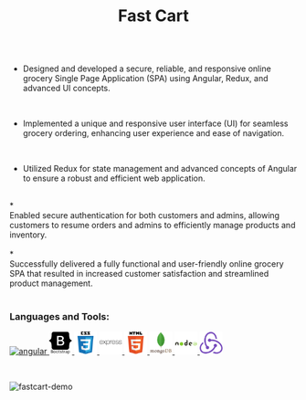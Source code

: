 <h1 align="center"><strong>Fast Cart</strong></h1>
<br/>

<br />

* <div>Designed and developed a secure, reliable, and responsive online grocery Single Page Application (SPA) using Angular, Redux, and advanced UI concepts.</div>
<br />

* <div >Implemented a unique and responsive user interface (UI) for seamless grocery ordering, enhancing user experience and ease of navigation.</div>
<br />

* <div>Utilized Redux for state management and advanced concepts of Angular to ensure a robust and efficient web application.</div>
<br />
* <div>Enabled secure authentication for both customers and admins, allowing customers to resume orders and admins to efficiently manage products and inventory. </div>
<br />
* <div>Successfully delivered a fully functional and user-friendly online grocery SPA that resulted in increased customer satisfaction and streamlined product management. </div>
<br />
<h3>Languages and Tools:</h3>
<p> <a href="https://angular.io" target="_blank" rel="noreferrer"> <img src="https://angular.io/assets/images/logos/angular/angular.svg" alt="angular" width="40" height="40"/> </a> <a href="https://getbootstrap.com" target="_blank" rel="noreferrer"> <img src="https://raw.githubusercontent.com/devicons/devicon/master/icons/bootstrap/bootstrap-plain-wordmark.svg" alt="bootstrap" width="40" height="40"/> </a> <a href="https://www.w3schools.com/css/" target="_blank" rel="noreferrer"> <img src="https://raw.githubusercontent.com/devicons/devicon/master/icons/css3/css3-original-wordmark.svg" alt="css3" width="40" height="40"/> </a> <a href="https://expressjs.com" target="_blank" rel="noreferrer"> <img src="https://raw.githubusercontent.com/devicons/devicon/master/icons/express/express-original-wordmark.svg" alt="express" width="40" height="40"/> </a> <a href="https://www.w3.org/html/" target="_blank" rel="noreferrer"> <img src="https://raw.githubusercontent.com/devicons/devicon/master/icons/html5/html5-original-wordmark.svg" alt="html5" width="40" height="40"/> </a> <a href="https://www.mongodb.com/" target="_blank" rel="noreferrer"> <img src="https://raw.githubusercontent.com/devicons/devicon/master/icons/mongodb/mongodb-original-wordmark.svg" alt="mongodb" width="40" height="40"/> </a> <a href="https://nodejs.org" target="_blank" rel="noreferrer"> <img src="https://raw.githubusercontent.com/devicons/devicon/master/icons/nodejs/nodejs-original-wordmark.svg" alt="nodejs" width="40" height="40"/> </a> <a href="https://redux.js.org" target="_blank" rel="noreferrer"> <img src="https://raw.githubusercontent.com/devicons/devicon/master/icons/redux/redux-original.svg" alt="redux" width="40" height="40"/> </a> </p>
<br/>

![fastcart-demo](https://github.com/MoatazAta/Fast-Cart/assets/45338957/18676ae9-38fd-4b9c-bdcb-f5ba01be909e)
